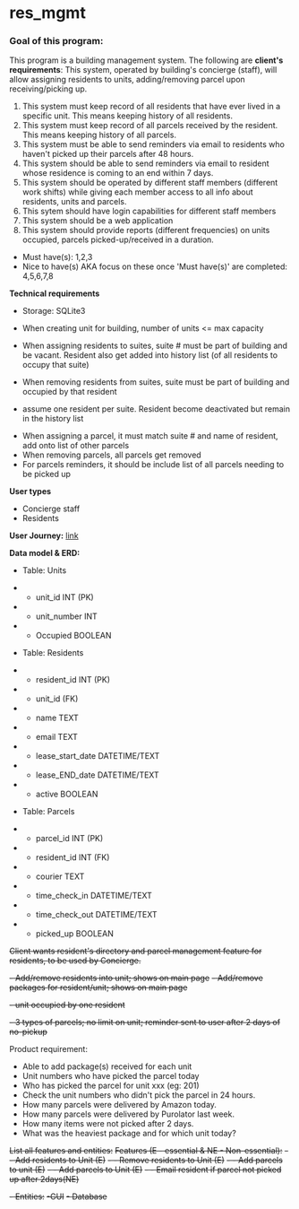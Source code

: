 # res_mgmt

### Goal of this program:

This program is a building management system. The following are **client's requirements**:
This system, operated by building's concierge (staff), will allow assigning residents to units, adding/removing parcel upon receiving/picking up.

1. This system must keep record of all residents that have ever lived in a specific unit. This means keeping history of all residents.
2. This system must keep record of all parcels received by the resident. This means keeping history of all parcels.
3. This system must be able to send reminders via email to residents who haven't picked up their parcels after 48 hours.
4. This system should be able to send reminders via email to resident whose residence is coming to an end within 7 days.
5. This system should be operated by different staff members (different work shifts) while giving each member access to all info about residents, units and parcels.
6. This sytem should have login capabilities for different staff members
7. This system should be a web application
8. This system should provide reports (different frequencies) on units occupied, parcels picked-up/received in a duration.

- Must have(s): 1,2,3
- Nice to have(s) AKA focus on these once 'Must have(s)' are completed: 4,5,6,7,8

**Technical requirements**

- Storage: SQLite3  

- When creating unit for building, number of units <= max capacity 
- When assigning residents to suites, suite # must be part of building and be vacant. Resident also get added into history list (of all residents to occupy that suite)
- When removing residents from suites, suite must be part of building and occupied by that resident
* assume one resident per suite. Resident become deactivated but remain in the history list 

- When assigning a parcel, it must match suite # and name of resident, add onto list of other parcels
- When removing parcels, all parcels get removed
- For parcels reminders, it should be include list of all parcels needing to be picked up

**User types**

- Concierge staff
- Residents

**User Journey:**
[link](https://miro.com/app/board/uXjVOY5yft8=/?invite_link_id=737696554129)

**Data model & ERD:**

- Table: Units
- - unit_id INT (PK)
- - unit_number INT
- - Occupied BOOLEAN

- Table: Residents
- - resident_id INT (PK)
- - unit_id (FK)
- - name TEXT
- - email TEXT
- - lease_start_date DATETIME/TEXT
- - lease_END_date DATETIME/TEXT
- - active BOOLEAN

- Table: Parcels
- - parcel_id INT (PK)
- - resident_id INT (FK)
- - courier TEXT
- - time_check_in DATETIME/TEXT
- - time_check_out DATETIME/TEXT
- - picked_up BOOLEAN


~~Client wants resident's directory and parcel management feature for residents, to be used by Concierge.~~
 
 ~~- Add/remove residents into unit; shows on main page~~
 ~~- Add/remove packages for resident/unit; shows on main page~~

 ~~- unit occupied by one resident~~

 ~~- 3 types of parcels; no limit on unit; reminder sent to user after 2 days of no-pickup~~

Product requirement:

 - Able to add package(s) received for each unit
 - Unit numbers who have picked the parcel today
 - Who has picked the parcel for unit xxx (eg: 201)
 - Check the unit numbers who didn't pick the parcel in 24 hours.
 - How many parcels were delivered by Amazon today.
 - How many parcels were delivered by Purolator last week.
 - How many items were not picked after 2 days.
 - What was the heaviest package and for which unit today?


~~List all features and entities:~~
~~Features (E - essential & NE - Non-essential):~~
~~- - Add residents to Unit (E)~~
~~- - Remove residents to Unit (E)~~
~~- - Add parcels to unit (E)~~
~~- - Add parcels to Unit (E)~~
~~- - Email resident if parcel not picked up after 2days(NE)~~

~~- Entities:~~
~~-GUI~~
~~- Database~~
